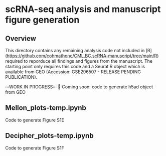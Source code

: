 # scRNA-seq analysis and manuscript figure generation

## Overview
This directory contains any remaining analysis code not included in [R] (https://github.com/cohmathonc/CML.BC.scRNA-manuscript/tree/main/R) required to reporduce all findings and figures from the manuscript. The starting point only requires this code and a Seurat R object which is available from GEO (Accession: GSE296507 - RELEASE PENDING PUBLICATION).

:::WORK IN PROGRESS:::
  🚧 Coming soon: code to generate h5ad object from GEO 

## Mellon_plots-temp.ipynb
Code to generate Figure S1E

## Decipher_plots-temp.ipynb
Code to generate Figure S1F
